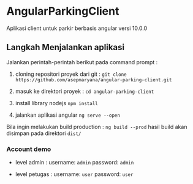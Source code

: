 # AngularParkingClient

Aplikasi client untuk parkir berbasis angular versi 10.0.0

## Langkah Menjalankan aplikasi
Jalankan perintah-perintah berikut pada command prompt :

1. cloning repositori proyek dari git :
`git clone https://github.com/asepmaryana/angular-parking-client.git`

2. masuk ke direktori proyek :
`cd angular-parking-client`

3. install library nodejs
`npm install`

4. jalankan aplikasi angular 
`ng serve --open`

Bila ingin melakukan build production :
`ng build --prod`
hasil build akan disimpan pada direktori `dist/`

### Account demo
- level admin :
username: `admin`
password: `admin`

- level petugas :
username: `user`
password: `user`

